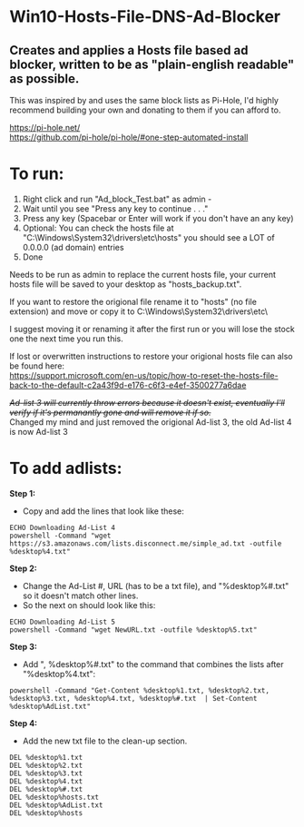 # Win10-Hosts-File-DNS-Ad-Blocker
## Creates and applies a Hosts file based ad blocker, written to be as "plain-english readable" as possible.


This was inspired by and uses the same block lists as Pi-Hole, I'd highly recommend building your own and donating to them if you can afford to.

https://pi-hole.net/  
https://github.com/pi-hole/pi-hole/#one-step-automated-install

To run:
===

1. Right click and run "Ad_block_Test.bat" as admin - 
2. Wait until you see "Press any key to continue . . ."
3. Press any key (Spacebar or Enter will work if you don't have an any key)
4. Optional: You can check the hosts file at "C:\Windows\System32\drivers\etc\hosts" you should see a LOT of 0.0.0.0 (ad domain) entries
5. Done 

Needs to be run as admin to replace the current hosts file, your current hosts file will be saved to your desktop as "hosts_backup.txt".

If you want to restore the origional file rename it to "hosts" (no file extension) and move or copy it to C:\Windows\System32\drivers\etc\

I suggest moving it or renaming it after the first run or you will lose the stock one the next time you run this.

If lost or overwritten instructions to restore your origional hosts file can also be found here:  
https://support.microsoft.com/en-us/topic/how-to-reset-the-hosts-file-back-to-the-default-c2a43f9d-e176-c6f3-e4ef-3500277a6dae

~~*Ad-list 3 will currently throw errors because it doesn't exist, eventually I'll verify if it's permanantly gone and will remove it if so.*~~  
Changed my mind and just removed the origional Ad-list 3, the old Ad-list 4 is now Ad-list 3

To add adlists:
===
**Step 1:**
- Copy and add the lines that look like these:

```
ECHO Downloading Ad-List 4
powershell -Command "wget https://s3.amazonaws.com/lists.disconnect.me/simple_ad.txt -outfile %desktop%4.txt"
```

**Step 2:**

- Change the Ad-List #, URL (has to be a txt file), and "%desktop%#.txt" so it doesn't match other lines.  
- So the next on should look like this:
```
ECHO Downloading Ad-List 5
powershell -Command "wget NewURL.txt -outfile %desktop%5.txt"
```
**Step 3:**

- Add ", %desktop%#.txt" to the command that combines the lists after "%desktop%4.txt":  
```
powershell -Command "Get-Content %desktop%1.txt, %desktop%2.txt, %desktop%3.txt, %desktop%4.txt, %desktop%#.txt  | Set-Content %desktop%AdList.txt"
```

**Step 4:**

- Add the new txt file to the clean-up section.
```
DEL %desktop%1.txt
DEL %desktop%2.txt
DEL %desktop%3.txt
DEL %desktop%4.txt
DEL %desktop%#.txt
DEL %desktop%hosts.txt
DEL %desktop%AdList.txt
DEL %desktop%hosts

```
